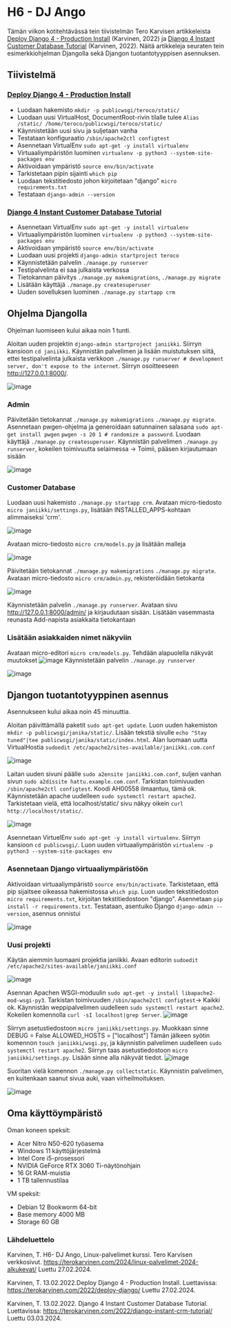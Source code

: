 # H6 - DJ Ango
Tämän viikon kotitehtävässä tein tiivistelmän Tero Karvisen artikkeleista [Deploy Django 4 - Production Install](https://terokarvinen.com/2022/deploy-django/) (Karvinen, 2022) ja [Django 4 Instant Customer Database Tutorial](https://terokarvinen.com/2022/django-instant-crm-tutorial/) (Karvinen, 2022). Näitä artikkeleja seuraten tein esimerkkiohjelman Djangolla sekä Djangon tuotantotyyppisen asennuksen. 
## Tiivistelmä
### [Deploy Django 4 - Production Install](https://terokarvinen.com/2022/deploy-django/)

- Luodaan hakemisto `mkdir -p publicwsgi/teroco/static/`
- Luodaan uusi VirtualHost, DocumentRoot-rivin tilalle tulee `Alias /static/ /home/teroco/publicwsgi/teroco/static/`
- Käynnistetään uusi sivu ja suljetaan vanha
- Testataan konfiguraatio `/sbin/apache2ctl configtest`
- Asennetaan VirtualEnv `sudo apt-get -y install virtualenv`
- Virtuaaliympäristön luominen `virtualenv -p python3 --system-site-packages env`
- Aktivoidaan ympäristö `source env/bin/activate`
- Tarkistetaan pipin sijainti `which pip`
- Luodaan tekstitiedosto johon kirjoitetaan "django" `micro requirements.txt`
- Testataan `django-admin --version`

### [Django 4 Instant Customer Database Tutorial](https://terokarvinen.com/2022/django-instant-crm-tutorial/)

- Asennetaan VirtualEnv `sudo apt-get -y install virtualenv`
- Virtuaaliympäristön luominen `virtualenv -p python3 --system-site-packages env`
- Aktivoidaan ympäristö `source env/bin/activate`
- Luodaan uusi projekti `django-admin startproject teroco`
- Käynnistetään palvelin `./manage.py runserver`
- Testipalvelinta ei saa julkaista verkossa
- Tietokannan päivitys `./manage.py makemigrations`, `./manage.py migrate`
- Lisätään käyttäjä `./manage.py createsuperuser`
- Uuden sovelluksen luominen `./manage.py startapp crm`




## Ohjelma Djangolla
Ohjelman luomiseen kului aikaa noin 1 tunti.

Aloitan uuden projektin `django-admin startproject janiikki`. Siirryn kansioon `cd janiikki`.
Käynnistän palvelimen ja lisään muistutuksen siitä, ettei testipalvelinta julkaista verkkoon `./manage.py runserver # development server, don't expose to the internet`. Siirryn osoitteeseen http://127.0.0.1:8000/.

![image](https://github.com/bhd471/linux-palvelimet/assets/148760837/dc83f702-a57d-4834-bc39-004425f76c78)

### Admin

Päivitetään tietokannat `./manage.py makemigrations` `./manage.py migrate`. Asennetaan pwgen-ohjelma ja generoidaan satunnainen salasana `sudo apt-get install pwgen` `pwgen -s 20 1 # randomize a password`. Luodaan käyttäjä `./manage.py createsuperuser`. Käynnistän palvelimen `./manage.py runserver`, kokeilen toimivuutta selaimessa -> Toimii, pääsen kirjautumaan sisään

![image](https://github.com/bhd471/linux-palvelimet/assets/148760837/c1468430-f094-4f37-bb24-ca8010f6c484)

### Customer Database

Luodaan uusi hakemisto `./manage.py startapp crm`. Avataan micro-tiedosto `micro janiikki/settings.py`, lisätään INSTALLED_APPS-kohtaan alimmaiseksi 'crm'.
  
![image](https://github.com/bhd471/linux-palvelimet/assets/148760837/8b2df5d9-3aea-4258-89e7-ff32ac12aea7)

Avataan micro-tiedosto `micro crm/models.py` ja lisätään malleja
  
![image](https://github.com/bhd471/linux-palvelimet/assets/148760837/35c6c00e-6c58-4e56-b913-406b3f2e07cf)

Päivitetään tietokannat `./manage.py makemigrations` `./manage.py migrate`. Avataan micro-tiedosto `micro crm/admin.py`, rekisteröidään tietokanta

![image](https://github.com/bhd471/linux-palvelimet/assets/148760837/3a5d0db9-c8e2-4fb2-9efd-1b3a88f2ce53)

Käynnistetään palvelin `./manage.py runserver`. Avataan sivu http://127.0.0.1:8000/admin/ ja kirjaudutaan sisään. Lisätään vasemmasta reunasta Add-napista asiakkaita tietokantaan



### Lisätään asiakkaiden nimet näkyviin 

Avataan micro-editori `micro crm/models.py`. Tehdään alapuolella näkyvät muutokset
 ![image](https://github.com/bhd471/linux-palvelimet/assets/148760837/9e188549-3336-4f5e-92bf-7b02e77ec7b3)
Käynnistetään palvelin `./manage.py runserver`

![image](https://github.com/bhd471/linux-palvelimet/assets/148760837/86649538-db3b-4e66-9061-3b53504b8b9c)


## Djangon tuotantotyyppinen asennus

Asennukseen kului aikaa noin 45 minuuttia. 

Aloitan päivittämällä paketit `sudo apt-get update`. Luon uuden hakemiston `mkdir -p publicwsgi/janika/static/`. Lisään tekstiä sivulle `echo "Stay tuned"|tee publicwsgi/janika/static/index.html`. Alan luomaan uutta VirtualHostia `sudoedit /etc/apache2/sites-available/janiikki.com.conf`

![image](https://github.com/bhd471/linux-palvelimet/assets/148760837/55628ad9-2c98-41e5-96ba-e23b52afda3c)

Laitan uuden sivuni päälle `sudo a2ensite janiikki.com.conf`, suljen vanhan sivun `sudo a2dissite hattu.example.com.conf`. Tarkistan toimivuuden `/sbin/apache2ctl configtest`. Koodi AH00558 ilmaantuu, tämä ok.
Käynnistetään apache uudelleen `sudo systemctl restart apache2`. Tarkistetaan vielä, että localhost/static/ sivu näkyy oikein `curl http://localhost/static/`.


![image](https://github.com/bhd471/linux-palvelimet/assets/148760837/527bf25a-5981-4834-b07e-470b12e0847f)

Asennetaan VirtuelEnv `sudo apt-get -y install virtualenv`.
Siirryn kansioon `cd publicwsgi/`. Luon uuden virtuaaliympäristön `virtualenv -p python3 --system-site-packages env`

### Asennetaan Django virtuaaliympäristöön

Aktivoidaan virtuaaliympäristö `source env/bin/activate`. Tarkistetaan, että pip sijaitsee oikeassa hakemistossa `which pip`.
Luon uuden tekstitiedoston `micro requirements.txt`, kirjoitan tekstitiedostoon "django".
Asennetaan `pip install -r requirements.txt`.
Testataan, asentuiko Django `django-admin --version`, asennus onnistui

![image](https://github.com/bhd471/linux-palvelimet/assets/148760837/5d93320d-3854-426b-8507-3dbf7aefc9f5)

### Uusi projekti

Käytän aiemmin luomaani projektia janiikki. Avaan editorin `sudoedit /etc/apache2/sites-available/janiikki.conf`

![image](https://github.com/bhd471/linux-palvelimet/assets/148760837/076b9103-f751-4d9c-b377-bb50e205eaea)

Asennan Apachen WSGI-moduulin `sudo apt-get -y install libapache2-mod-wsgi-py3`. Tarkistan toimivuuden `/sbin/apache2ctl configtest`-> Kaikki ok.
Käynnistän weppipalvelimen uudelleen `sudo systemctl restart apache2`. Kokeilen komennolla `curl -sI localhost|grep Server`.
![image](https://github.com/bhd471/linux-palvelimet/assets/148760837/d2e6e75a-fa31-4a4c-855d-fdafdaf16d6e)

Siirryn asetustiedostoon `micro janiikki/settings.py`. Muokkaan sinne
    DEBUG = False
    ALLOWED_HOSTS = ["localhost"]
Tämän jälkeen syötin komennon `touch janiikki/wsgi.py`, ja käynnistin palvelimen uudelleen `sudo systemctl restart apache2`.
Siirryn taas asetustiedostoon `micro janiikki/settings.py`. Lisään sinne alla näkyvät tiedot.
![image](https://github.com/bhd471/linux-palvelimet/assets/148760837/b31af790-d02f-4cf3-8e77-39580ce6b1c9)

Suoritan vielä komennon `./manage.py collectstatic`. Käynnistin palvelimen, en kuitenkaan saanut sivua auki, vaan virheilmoituksen.

![image](https://github.com/bhd471/linux-palvelimet/assets/148760837/9525e693-06fe-4453-a765-76d37e17138a)

## Oma käyttöympäristö

Oman koneen speksit:

- Acer Nitro N50-620 työasema
- Windows 11 käyttöjärjestelmä
- Intel Core i5-prosessori
- NVIDIA GeForce RTX 3060 Ti-näytönohjain
- 16 Gt RAM-muistia
- 1 TB tallennustilaa

VM speksit:

- Debian 12 Bookworm 64-bit
- Base memory 4000 MB
- Storage 60 GB



### Lähdeluettelo
Karvinen, T. H6- DJ Ango, Linux-palvelimet kurssi. Tero Karvisen verkkosivut. https://terokarvinen.com/2024/linux-palvelimet-2024-alkukevat/
Luettu 27.02.2024.

Karvinen, T. 13.02.2022.Deploy Django 4 - Production Install. Luettavissa: https://terokarvinen.com/2022/deploy-django/
Luettu 27.02.2024.

Karvinen, T. 13.02.2022. Django 4 Instant Customer Database Tutorial. Luettavissa: https://terokarvinen.com/2022/django-instant-crm-tutorial/
Luettu 03.03.2024.
